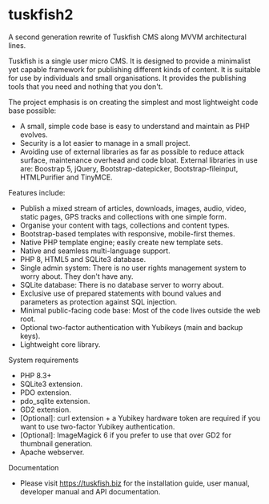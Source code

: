 # tuskfish2
A second generation rewrite of Tuskfish CMS along MVVM architectural lines.

Tuskfish is a single user micro CMS. It is designed to provide a minimalist yet capable framework for
publishing different kinds of content. It is suitable for use by individuals and small
organisations. It provides the publishing tools that you need and nothing that you don't.

The project emphasis is on creating the simplest and most lightweight code base possible:
* A small, simple code base is easy to understand and maintain as PHP evolves.
* Security is a lot easier to manage in a small project.
* Avoiding use of external libraries as far as possible to reduce attack surface, maintenance overhead
  and code bloat. External libraries in use are: Boostrap 5, jQuery, Bootstrap-datepicker,
  Bootstrap-fileinput, HTMLPurifier and TinyMCE.

Features include:
* Publish a mixed stream of articles, downloads, images, audio, video, static pages, GPS tracks and collections with one simple form.
* Organise your content with tags, collections and content types.
* Bootstrap-based templates with responsive, mobile-first themes.
* Native PHP template engine; easily create new template sets.
* Native and seamless multi-language support.
* PHP 8, HTML5 and SQLite3 database.
* Single admin system: There is no user rights management system to worry about. They don't have any.
* SQLite database: There is no database server to worry about.
* Exclusive use of prepared statements with bound values and parameters as protection against SQL injection.
* Minimal public-facing code base: Most of the code lives outside the web root.
* Optional two-factor authentication with Yubikeys (main and backup keys).
* Lightweight core library.

System requirements
* PHP 8.3+
* SQLite3 extension.
* PDO extension.
* pdo_sqlite extension.
* GD2 extension.
* [Optional]: curl extension + a Yubikey hardware token are required if you want to use two-factor Yubikey authentication.
* [Optional]: ImageMagick 6 if you prefer to use that over GD2 for thumbnail generation.
* Apache webserver.

Documentation
* Please visit https://tuskfish.biz for the installation guide, user manual, developer manual and API documentation.
